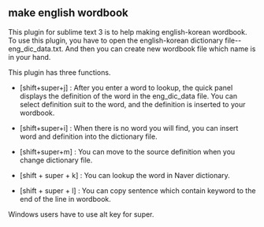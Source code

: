 make english wordbook 
---------------
This plugin for sublime text 3 is to help making english-korean wordbook.
To use this plugin, you have to open the english-korean dictionary file--eng_dic_data.txt.
And then you can create new wordbook file which name is in your hand.

This plugin has three functions.

- [shift+super+j] : After you enter a word to lookup, the quick panel displays the definition of the word in the eng_dic_data file. You can select definition suit to the word, and the definition is inserted to your wordbook.

- [shift+super+i] : When there is no word you will find, you can insert word and definition into the dictionary file.

- [shift+super+m] : You can move to the source definition when you change dictionary file.

- [shift + super + k] : You can lookup the word in Naver dictionary.

- [shift + super + l] : You can copy sentence which contain keyword to the end of the line in wordbook.

Windows users have to use alt key for super.
